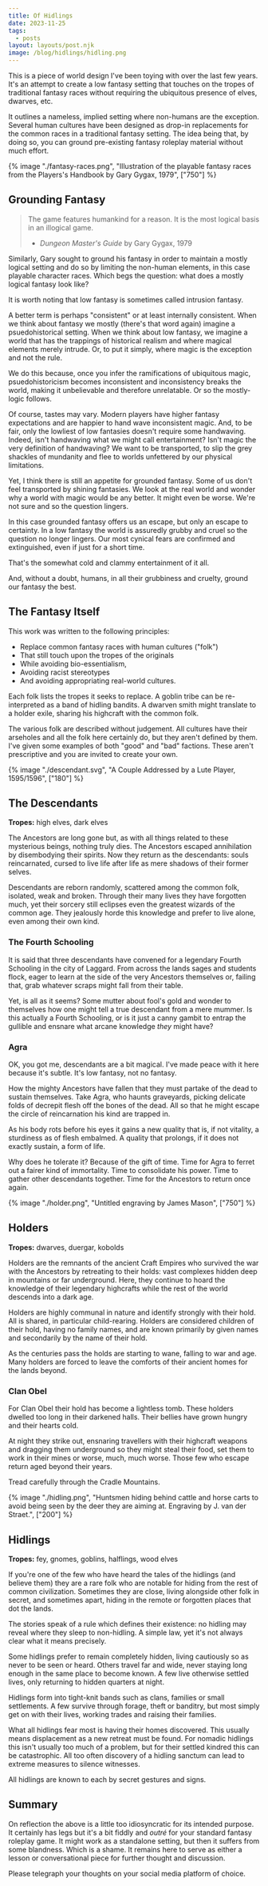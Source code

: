 ```yaml
---
title: Of Hidlings
date: 2023-11-25
tags:
  - posts
layout: layouts/post.njk
image: /blog/hidlings/hidling.png
---
```


This is a piece of world design I've been toying with over the last few years. It's an attempt to create a low fantasy setting that touches on the tropes of traditional fantasy races without requiring the ubiquitous presence of elves, dwarves, etc.

It outlines a nameless, implied setting where non-humans are the exception. Several human cultures have been designed as drop-in replacements for the common races in a traditional fantasy setting. The idea being that, by doing so, you can ground pre-existing fantasy roleplay material without much effort.

{% image "./fantasy-races.png", "Illustration of the playable fantasy races from the Players's Handbook by Gary Gygax, 1979", ["750"] %}

## Grounding Fantasy

> The game features humankind for a reason. It is the most logical basis in an illogical game.
>
> - _Dungeon Master's Guide_ by Gary Gygax, 1979

Similarly, Gary sought to ground his fantasy in order to maintain a mostly logical setting and do so by limiting the non-human elements, in this case playable character races. Which begs the question: what does a mostly logical fantasy look like?

<aside>It is worth noting that low fantasy is sometimes called intrusion fantasy.</aside>

A better term is perhaps "consistent" or at least internally consistent. When we think about fantasy we mostly (there's that word again) imagine a psuedohistorical setting. When we think about low fantasy, we imagine a world that has the trappings of historical realism and where magical elements merely intrude. Or, to put it simply, where magic is the exception and not the rule.

We do this because, once you infer the ramifications of ubiquitous magic, psuedohistoricism becomes inconsistent and inconsistency breaks the world, making it unbelievable and therefore unrelatable. Or so the mostly-logic follows.

Of course, tastes may vary. Modern players have higher fantasy expectations and are happier to hand wave inconsistent magic. And, to be fair, only the lowliest of low fantasies doesn't require some handwaving. Indeed, isn't handwaving what we might call entertainment? Isn't magic the very definition of handwaving? We want to be transported, to slip the grey shackles of mundanity and flee to worlds unfettered by our physical limitations.

Yet, I think there is still an appetite for grounded fantasy. Some of us don't feel transported by shining fantasies. We look at the real world and wonder why a world with magic would be any better. It might even be worse. We're not sure and so the question lingers.

In this case grounded fantasy offers us an escape, but only an escape to certainty. In a low fantasy the world is assuredly grubby and cruel so the question no longer lingers. Our most cynical fears are confirmed and extinguished, even if just for a short time.

That's the somewhat cold and clammy entertainment of it all.

And, without a doubt, humans, in all their grubbiness and cruelty, ground our fantasy the best.

## The Fantasy Itself

This work was written to the following principles:

- Replace common fantasy races with human cultures ("folk")
- That still touch upon the tropes of the originals
- While avoiding bio-essentialism,
- Avoiding racist stereotypes
- And avoiding appropriating real-world cultures.

Each folk lists the tropes it seeks to replace. A goblin tribe can be re-interpreted as a band of hidling bandits. A dwarven smith might translate to a holder exile, sharing his highcraft with the common folk.

The various folk are described without judgement. All cultures have their arseholes and all the folk here certainly do, but they aren't defined by them. I've given some examples of both "good" and "bad" factions. These aren't prescriptive and you are invited to create your own.

{% image "./descendant.svg", "A Couple Addressed by a Lute Player, 1595/1596", ["180"] %}

## The Descendants

**Tropes:** high elves, dark elves

The Ancestors are long gone but, as with all things related to these mysterious beings, nothing truly dies. The Ancestors escaped annihilation by disembodying their spirits. Now they return as the descendants: souls reincarnated, cursed to live life after life as mere shadows of their former selves.

Descendants are reborn randomly, scattered among the common folk, isolated, weak and broken. Through their many lives they have forgotten much, yet their sorcery still eclipses even the greatest wizards of the common age. They jealously horde this knowledge and prefer to live alone, even among their own kind.

### The Fourth Schooling

It is said that three descendants have convened for a legendary Fourth Schooling in the city of Laggard. From across the lands sages and students flock, eager to learn at the side of the very Ancestors themselves or, failing that, grab whatever scraps might fall from their table.

Yet, is all as it seems? Some mutter about fool's gold and wonder to themselves how one might tell a true descendant from a mere mummer. Is this actually a Fourth Schooling, or is it just a canny gambit to entrap the gullible and ensnare what arcane knowledge _they_ might have?

### Agra

<aside>OK, you got me, descendants are a bit magical. I've made peace with it here because it's subtle. It's low fantasy, not no fantasy.</aside>

How the mighty Ancestors have fallen that they must partake of the dead to sustain themselves. Take Agra, who haunts graveyards, picking delicate folds of decrepit flesh off the bones of the dead. All so that he might escape the circle of reincarnation his kind are trapped in.

As his body rots before his eyes it gains a new quality that is, if not vitality, a sturdiness as of flesh embalmed. A quality that prolongs, if it does not exactly sustain, a form of life.

Why does he tolerate it? Because of the gift of time. Time for Agra to ferret out a fairer kind of immortality. Time to consolidate his power. Time to gather other descendants together. Time for the Ancestors to return once again.

{% image "./holder.png", "Untitled engraving by James Mason", ["750"] %}

## Holders

**Tropes:** dwarves, duergar, kobolds

Holders are the remnants of the ancient Craft Empires who survived the war with the Ancestors by retreating to their holds: vast complexes hidden deep in mountains or far underground. Here, they continue to hoard the knowledge of their legendary highcrafts while the rest of the world descends into a dark age.

Holders are highly communal in nature and identify strongly with their hold. All is shared, in particular child-rearing. Holders are considered children of their hold, having no family names, and are known primarily by given names and secondarily by the name of their hold.

As the centuries pass the holds are starting to wane, falling to war and age. Many holders are forced to leave the comforts of their ancient homes for the lands beyond.

### Clan Obel

For Clan Obel their hold has become a lightless tomb. These holders dwelled too long in their darkened halls. Their bellies have grown hungry and their hearts cold.

At night they strike out, ensnaring travellers with their highcraft weapons and dragging them underground so they might steal their food, set them to work in their mines or worse, much, much worse. Those few who escape return aged beyond their years.

Tread carefully through the Cradle Mountains.

{% image "./hidling.png", "Huntsmen hiding behind cattle and horse carts to avoid being seen by the deer they are aiming at. Engraving by J. van der Straet.", ["200"] %}

## Hidlings

**Tropes:** fey, gnomes, goblins, halflings, wood elves

If you're one of the few who have heard the tales of the hidlings (and believe them) they are a rare folk who are notable for hiding from the rest of common civilization. Sometimes they are close, living alongside other folk in secret, and sometimes apart, hiding in the remote or forgotten places that dot the lands.

The stories speak of a rule which defines their existence: no hidling may reveal where they sleep to non-hidling. A simple law, yet it's not always clear what it means precisely.

Some hidlings prefer to remain completely hidden, living cautiously so as never to be seen or heard. Others travel far and wide, never staying long enough in the same place to become known. A few live otherwise settled lives, only returning to hidden quarters at night.

Hidlings form into tight-knit bands such as clans, families or small settlements. A few survive through forage, theft or banditry, but most simply get on with their lives, working trades and raising their families.

What all hidlings fear most is having their homes discovered. This usually means displacement as a new retreat must be found. For nomadic hidlings this isn't usually too much of a problem, but for their settled kindred this can be catastrophic. All too often discovery of a hidling sanctum can lead to extreme measures to silence witnesses.

All hidlings are known to each by secret gestures and signs.

## Summary

On reflection the above is a little too idiosyncratic for its intended purpose. It certainly has legs but it's a bit fiddly and _outré_ for your standard fantasy roleplay game. It might work as a standalone setting, but then it suffers from some blandness. Which is a shame. It remains here to serve as either a lesson or conversational piece for further thought and discussion.

Please telegraph your thoughts on your social media platform of choice.

